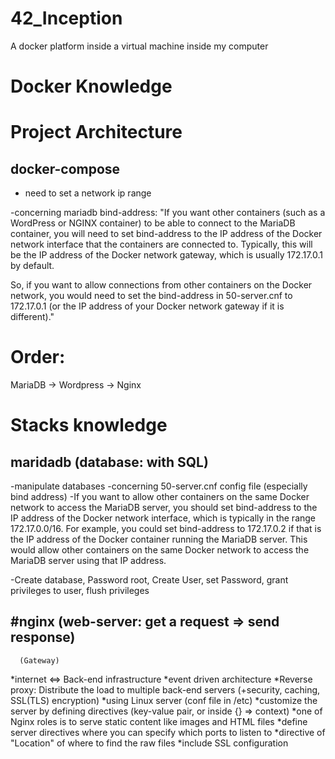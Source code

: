 # 42_Inception
A docker platform inside a virtual machine inside my computer

# Docker Knowledge

# Project Architecture 

## docker-compose
- need to set a network ip range

-concerning mariadb bind-address:
"If you want other containers (such as a WordPress or NGINX container) to be able to connect to the MariaDB container, you will need to set bind-address to the IP address of the Docker network interface that the containers are connected to. Typically, this will be the IP address of the Docker network gateway, which is usually 172.17.0.1 by default.

So, if you want to allow connections from other containers on the Docker network, you would need to set the bind-address in 50-server.cnf to 172.17.0.1 (or the IP address of your Docker network gateway if it is different)."

# Order:
MariaDB -> Wordpress -> Nginx

# Stacks knowledge

## maridadb (database: with SQL)

-manipulate databases
-concerning 50-server.cnf config file (especially bind address)
-If you want to allow other containers on the same Docker network to access the MariaDB server, you should set bind-address to the IP address of the Docker network interface, which is typically in the range 172.17.0.0/16. For example, you could set bind-address to 172.17.0.2 if that is the IP address of the Docker container running the MariaDB server. This would allow other containers on the same Docker network to access the MariaDB server using that IP address.

-Create database, Password root, Create User, set Password, grant privileges to user, flush privileges

## #nginx (web-server: get a request => send response)
      (Gateway)
*internet <=> Back-end infrastructure 
*event driven architecture
*Reverse proxy: Distribute the load to multiple back-end servers (+security, caching, SSL(TLS) encryption)
*using Linux server (conf file in /etc)
*customize the server by defining directives (key-value pair, or inside  {} => context)
*one of Nginx roles is to serve static content like images and HTML files 
*define server directives where you can specify which ports to listen to 
*directive of "Location" of where to find the raw files 
*include SSL configuration 


